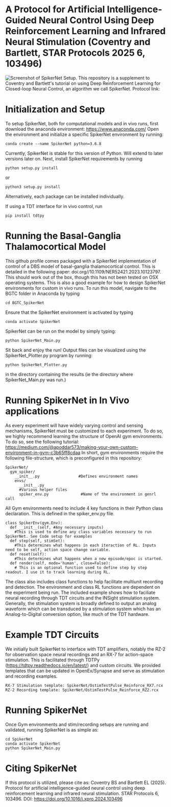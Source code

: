# A Protocol for Artificial Intelligence-Guided Neural Control Using Deep Reinforcement Learning and Infrared Neural Stimulation (Coventry and Bartlett, STAR Protocols 2025 6, 103496)
![Screenshot of SpikerNet Setup.](https://github.com/bscoventry/SpikerNet_StarProtocols/blob/main/Figure1.png)
This repository is a supplement to Coventry and Bartlett's tutorial on using Deep Reinforcement Learning for Closed-loop Neural Control, an algorithm we call SpikerNet.
Protocol link:
# Initialization and Setup
To setup SpikerNet, both for computational models and in vivo runs, first download the anaconda environment: https://www.anaconda.com/
Open the environment and initialize a specific SpikerNet environment by running:
```
conda create --name SpikerNet python=3.6.8
```
Currently, SpikerNet is stable for this version of Python. Will extend to later versions later on.
Next, install SpikerNet requirements by running
```
python setup.py install
```
or
```
python3 setup.py install
```
Alternatively, each package can be installed individually.

If using a TDT interface for in vivo control, run
```
pip install tdtpy
```
# Running the Basal-Ganglia Thalamocortical Model
This github profile comes packaged with a SpikerNet implementation of control of a DBS model of basal-ganglia thalamocortical control. This is detailed in the following paper:
doi.org//10.1109/NER52421.2023.10123797. This should work out of the box, though this has not been tested on OSX operating systems. This is also a good example for how to design SpikerNet
environments for custom in vivo runs. To run this model, navigate to the BGTC folder in Anaconda by typing
```
cd BGTC_SpikerNet
```
Ensure that the SpikerNet environment is activated by typing
```
conda activate SpikerNet
```
SpikerNet can be run on the model by simply typing:
```
python SpikerNet_Main.py
```
Sit back and enjoy the run! Output files can be visualized using the SpikerNet_Plotter.py program by running:
```
python SpikerNet_Plotter.py
```
in the directory containing the results (ie the directory where SpikerNet_Main.py was run.)
# Running SpikerNet in In Vivo applications
As every experiment will have widely varying control and sensing mechanisms, SpikerNet must be customized to each experiment. To do so, we highly recommend learning the structure of OpenAI gym environments.
To do so, see the following tutorial: https://medium.com/@apoddar573/making-your-own-custom-environment-in-gym-c3b65ff8cdaa
In short, gym environments require the following file-structure, which is preconfigured in this repository:
```
SpikerNet/
  gym_spiker/
    __init__.py                 #Defines environment names
    envs/
      __init__.py
      #Various helper files
      spiker_env.py              #Name of the environment in genrl call
```
All Gym environments need to include 4 key functions in their Python class declaration. This is defined in the spiker_env.py file.
```
class SpikerEnv(gym.Env):
  def __init__(self, #Any necessary inputs)
    #This is used to define any class variables necessary to run SpikerNet. See Code setup for examples
  def step(self, stimSet):
    #This determines what happens in each iteraction of RL. Inputs need to be self, action space change variable.
  def reset(self):
    #This determines what happens when a new episode/epoc is started.
  def render(self, mode='human', close=False):
    # This is an optional function used to define step by step readout. I use it to track learning during RL.
```
The class also includes class functions to help facilitate multiunit recording and detection. The environment and class RL functions are dependent on the experiment being run. The included example shows how to faciliate 
neural recording through TDT circuits and the INSight stimulation system. Generally, the stimulation system is broadly defined to output an analog waveform which can be transduced by a stimulation system which has an Analog-to-Digital
conversion option, like much of the TDT hardware. 
# Example TDT Circuits
We initially built SpikerNet to interface with TDT amplifiers, notably the RZ-2 for observation space neural recordings and an RX-7 for action-space stimulation. This is facilitated through TDTPy (https://tdtpy.readthedocs.io/en/latest/)
and custom circuits. We provided templates that can be updated in OpenEx/Synapse and serve as stimulation and recording examples. 
```
RX-7 Stimulation template: SpikerNet/OstimTestPulse_Reinforce_RX7.rcx
RZ-2 Recording template: SpikerNet/OstimTestPulse_Reinforce_RZ2.rcx
```
# Running SpikerNet
Once Gym environments and stim/recording setups are running and validated, running SpikerNet is as simple as:
```
cd SpikerNet
conda activate SpikerNet
python SpikerNet_Main.py
```
# Citing SpikerNet
If this protocol is utilized, please cite as:
Coventry BS and Bartlett EL (2025). Protocol for artificial intelligence-guided neural control using deep reinforcement learning and infrared neural stimulation. STAR Protocols 6, 103496. DOI: https://doi.org/10.1016/j.xpro.2024.103496

